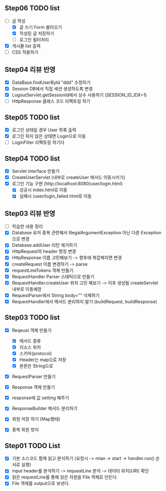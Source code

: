 ## Step06 TODO list

- [ ] 글 작성
  - [x] 글 쓰기 Form 불러오기
  - [x] 작성된 글 저장하기
  - [ ] 로그인 필터처리
- [x] 게시물 list 출력
- [ ] CSS 적용하기

## Step04 리뷰 반영

- [x] DataBase.findUserById "ddd" 수정하기
- [x] Session DB에서 직접 세션 생성하도록 변경
- [x] LogoutServlet.getSessionId에서 상수 사용하기 (SESSION_ID_IDX=1)
- [ ] HttpResponse 클래스 코드 리팩토링 하기

## Step05 TODO list

- [x] 로그인 상태일 경우 User 목록 출력
- [x] 로그인 하지 않은 상태면 Login으로 이동
- [ ] LoginFilter 리팩토링 하기다

## Step04 TODO list

- [x] Servlet interface 만들기
- [x] CreateUserServlet (내부로 createUser 메서드 이동시키기)
- [x] 로그인 기능 구현 (http://localhost:8080/user/login.html)
  - [x] 성공시 index.html로 이동
  - [x] 실패시 /user/login_failed.html로 이동

## Step03 리뷰 반영

- [ ] 학습한 내용 정리
- [x] Database 유저 중복 관련해서 IllegalArgumentException 아닌 다른 Exception으로 변경
- [x] Database.addUser 리턴 제거하기
- [x] HttpRequest의 header 명칭 변경
- [x] HttpResponse 이름 고민해보기 -> 향후에 복잡해지면 변경
- [x] createRequest 이름 변경하기 -> parse
- [x] requestLineTokens 객체 만들기
- [x] RequestHandler Parser 스태틱으로 만들기
- [x] RequestHandler.createUser 위치 고민 해보기 -> 이후 생성될 createServlet 내부로 이동예정
- [x] RequestParser에서 String body="" 삭제하기
- [x] RequestHandler에서 메서드 분리하지 말기 (buildRequest, buildResponse)

## Step03 TODO list

- [x] Reqeust 객체 만들기
  - [x] 메서드 종류
  - [x] 리소스 위치
  - [x] 스키마(protocol)
  - [x] Header는 map으로 저장
  - [x] 본문은 String으로

- [x] RequestParser 만들기

- [x] Response 객체 만들기
- [x] response에 값 setting 해주기
- [x] ResponseBuilder 메서드 분리하기
- [x] 회원 저장 하기 (Map형태)
- [x] 중복 회원 방지

## Step01 TODO List

- [x] 기본 소스코드 함께 읽고 분석하기 (요청시 -> mian -> start -> handler.run() 순서로 실행)
- [x] input header를 분석하기 -> requeatLine 분석 -> 데이터 위치(URI) 확인
- [x] 읽은 requestLine를 통해 읽은 자원을 File 객체로 만든다.
- [x] File 객체를 output으로 보낸다.
